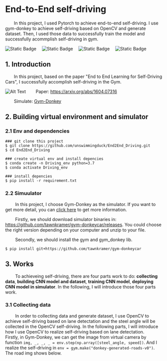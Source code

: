 # End-to-End self-driving
&emsp;&emsp;In this project, I used Pytorch to achieve end-to-end self-driving. I use gym-donkey to achieve self-driving based on OpenCV and generate dataset. Then, I used those data to successfully train the model and successfully acommplish self-driving in gym.

![Static Badge](https://img.shields.io/badge/Python%203.7%2B-make?&logo=python&logoColor=white&labelColor=blue&color=gray)
&emsp;![Static Badge](https://img.shields.io/badge/PyTorch,Torchvision-make?logo=pytorch&logoColor=white&labelColor=orange&color=white)
&emsp;![Static Badge](https://img.shields.io/badge/OpenCV-make?logo=opencv&logoColor=white&labelColor=green&color=white)
&emsp;![Static Badge](https://img.shields.io/badge/Gym-make?logo=OpenAI&logoColor=white&labelColor=black&color=white)

## 1. Introduction
&emsp;&emsp;In this project, based on the paper "End to End Learning for Self-Driving Cars", I successfully accomplish self-driving in the Gym. 

![Alt Text](https://example.com/path/to/your/gif.gif) 
&emsp;&emsp;Paper: https://arxiv.org/abs/1604.07316 

&emsp;&emsp;Simulate: [Gym-Donkey](https://github.com/tawnkramer/gym-donkeycar)

## 2. Building virtual environment and simulator 
### 2.1 Env and dependencies
```
### git clone this project
$ git clone https://github.com/unswimmingduck/End2End_Driving.git
$ cd End2End_Driving

### create virtual env and install depencies
$ conda create -n Driving_env python=3.7
$ conda activate Driving_env

### install depencies
$ pip install -r requirement.txt 
```
### 2.2 Simuulator
&emsp;&emsp; In this project, I choose Gym-Donkey as the simulator. If you want to get more detail, you can [click here](https://github.com/tawnkramer/gym-donkeycar) to get more information. 

&emsp;&emsp; Firstly, we should download simulator binaries in: https://github.com/tawnkramer/gym-donkeycar/releases. You could choose the right version depending on your computer and unzip to your file. 

&emsp;&emsp; Secondly, we should install the gym and gym_donkey lib. 
```
$ pip install git+https://github.com/tawnkramer/gym-donkeycar
```
## 3. Works
&emsp;&emsp; To achieveing self-driving, there are four parts work to do: **collecting data**, **building CNN model and dataset**, **training CNN model**, **deploying CNN model in simulator**. In the following, I will introduce those four parts work.
### 3.1 Collecting data
&emsp;&emsp; In order to collecting data and generate dataset, I use OpenCV to achieve self-driving based on lane detectation and the steel angle will be collected in the OpenCV self-driving. In the following parts, I will introduce how I use OpenCV to realize self-driving based on lane detectation.
&emsp;&emsp; Firstly, in Gym-Donkey, we can get the image from virtual camera by function ```img, _, _, _ = env.step(np.array([steel_angle, speed])```. And I realize the self-driving in ```env = gym.make("donkey-generated-roads-v0")```. The road img shows below.
